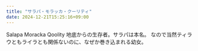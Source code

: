 ```yaml
---
title: "サラパ・モラッカ・クーリティ"
date: 2024-12-21T15:25:16+09:00
---
```

Salapa Moracka Qoolity
地底からの生存者。サラパは本名。
なので当然ティラウともライラとも関係ないのに、なぜか巻き込まれる幼女。
